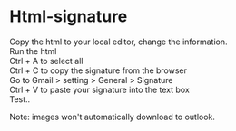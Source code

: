 # Html-signature  
Copy the html to your local editor, change the information.    
Run the html  
Ctrl + A to select all  
Ctrl + C to copy the signature from the browser   
Go to Gmail > setting > General > Signature   
Ctrl + V  to paste your signature into the text box   
Test..   
  
Note: images won't automatically download to outlook.    
